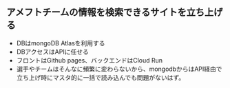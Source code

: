 ## アメフトチームの情報を検索できるサイトを立ち上げる

- DBはmongoDB Atlasを利用する
- DBアクセスはAPIに任せる
- フロントはGithub pages、バックエンドはCloud Run
- 選手やチームはそんなに頻繁に変わらないから、mongodbからはAPI経由で立ち上げ時にマスタ的に一括で読み込んでも問題がないはず。
